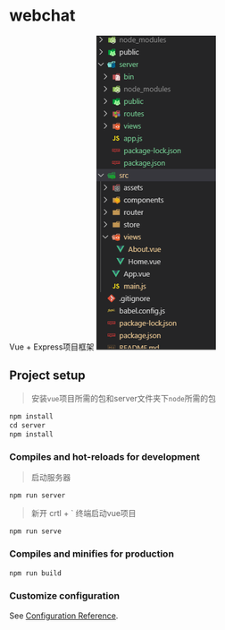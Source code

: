 # webchat
Vue + Express项目框架
![项目构架](/src/assets/构建.png)
## Project setup
> 安装`vue`项目所需的包和server文件夹下`node`所需的包
```
npm install
cd server 
npm install
```

### Compiles and hot-reloads for development
> 启动服务器
```
npm run server
```
> 新开 crtl + ` 终端启动vue项目
```
npm run serve
```

### Compiles and minifies for production
```
npm run build
```

### Customize configuration
See [Configuration Reference](https://cli.vuejs.org/config/).
